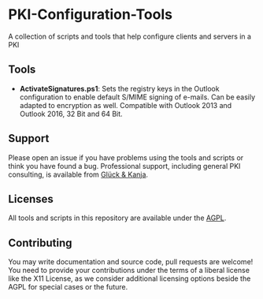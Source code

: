 # PKI-Configuration-Tools

A collection of scripts and tools that help configure clients and servers in a PKI

## Tools

* **ActivateSignatures.ps1**: Sets the registry keys in the Outlook configuration to enable default S/MIME signing of e-mails. Can be easily adapted to encryption as well. Compatible with Outlook 2013 and Outlook 2016, 32 Bit and 64 Bit.

## Support

Please open an issue if you have problems using the tools and scripts or think you have found a bug. Professional support, including general PKI consulting, is available from [Glück & Kanja](https://www.glueckkanja.com/).

## Licenses

All tools and scripts in this repository are available under the [AGPL](LICENSE). 

## Contributing

You may write documentation and source code, pull requests are welcome! You need to provide your contributions under the terms of a liberal license like the X11 License, as we consider additional licensing options beside the AGPL for special cases or the future.
